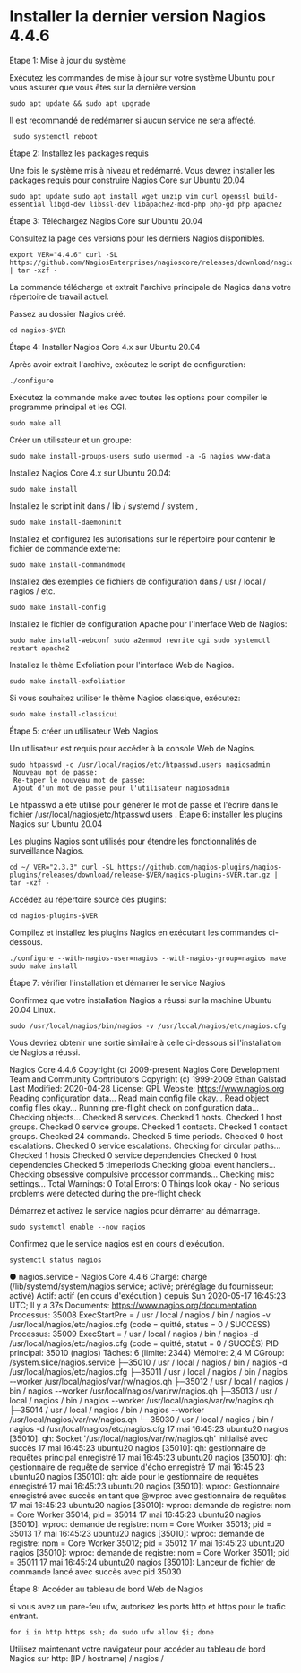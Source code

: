 # Installer la dernier version Nagios 4.4.6
Étape 1: Mise à jour du système

Exécutez les commandes de mise à jour sur votre système Ubuntu pour vous assurer que vous êtes sur la dernière version
```
sudo apt update && sudo apt upgrade 
```
Il est recommandé de redémarrer si aucun service ne sera affecté.
```
 sudo systemctl reboot 
```
Étape 2: Installez les packages requis

Une fois le système mis à niveau et redémarré. Vous devrez installer les packages requis pour construire Nagios Core sur Ubuntu 20.04
```
sudo apt update sudo apt install wget unzip vim curl openssl build-essential libgd-dev libssl-dev libapache2-mod-php php-gd php apache2 
```
Étape 3: Téléchargez Nagios Core sur Ubuntu 20.04

Consultez la page des versions pour les derniers Nagios disponibles.
```
export VER="4.4.6" curl -SL https://github.com/NagiosEnterprises/nagioscore/releases/download/nagios-$VER/nagios-$VER.tar.gz | tar -xzf - 
```
La commande télécharge et extrait l'archive principale de Nagios dans votre répertoire de travail actuel.

Passez au dossier Nagios créé.
```
cd nagios-$VER 
```
Étape 4: Installer Nagios Core 4.x sur Ubuntu 20.04

Après avoir extrait l'archive, exécutez le script de configuration:
```
./configure 
```
Exécutez la commande make avec toutes les options pour compiler le programme principal et les CGI.
```
sudo make all 
```
Créer un utilisateur et un groupe:
```
sudo make install-groups-users sudo usermod -a -G nagios www-data 
```
Installez Nagios Core 4.x sur Ubuntu 20.04:
```
sudo make install 
```
Installez le script init dans / lib / systemd / system ,
```
sudo make install-daemoninit 
```
Installez et configurez les autorisations sur le répertoire pour contenir le fichier de commande externe:
```
sudo make install-commandmode 
```
Installez des exemples de fichiers de configuration dans / usr / local / nagios / etc.
```
sudo make install-config 
```
Installez le fichier de configuration Apache pour l'interface Web de Nagios:
```
sudo make install-webconf sudo a2enmod rewrite cgi sudo systemctl restart apache2 
```
Installez le thème Exfoliation pour l'interface Web de Nagios.
```
sudo make install-exfoliation 
```
Si vous souhaitez utiliser le thème Nagios classique, exécutez:
```
sudo make install-classicui 
```
Étape 5: créer un utilisateur Web Nagios

Un utilisateur est requis pour accéder à la console Web de Nagios.
```
sudo htpasswd -c /usr/local/nagios/etc/htpasswd.users nagiosadmin
 Nouveau mot de passe: 
 Re-taper le nouveau mot de passe: 
 Ajout d'un mot de passe pour l'utilisateur nagiosadmin 
```
Le htpasswd a été utilisé pour générer le mot de passe et l'écrire dans le fichier /usr/local/nagios/etc/htpasswd.users .
Étape 6: installer les plugins Nagios sur Ubuntu 20.04

Les plugins Nagios sont utilisés pour étendre les fonctionnalités de surveillance Nagios.
```
cd ~/ VER="2.3.3" curl -SL https://github.com/nagios-plugins/nagios-plugins/releases/download/release-$VER/nagios-plugins-$VER.tar.gz | tar -xzf - 
```
Accédez au répertoire source des plugins:
```
cd nagios-plugins-$VER 
```
Compilez et installez les plugins Nagios en exécutant les commandes ci-dessous.
```
./configure --with-nagios-user=nagios --with-nagios-group=nagios make sudo make install 
```
Étape 7: vérifier l'installation et démarrer le service Nagios

Confirmez que votre installation Nagios a réussi sur la machine Ubuntu 20.04 Linux.
```
sudo /usr/local/nagios/bin/nagios -v /usr/local/nagios/etc/nagios.cfg 
```
Vous devriez obtenir une sortie similaire à celle ci-dessous si l'installation de Nagios a réussi.

 Nagios Core 4.4.6 Copyright (c) 2009-present Nagios Core Development Team and Community Contributors Copyright (c) 1999-2009 Ethan Galstad Last Modified: 2020-04-28 License: GPL Website: https://www.nagios.org Reading configuration data... Read main config file okay... Read object config files okay... Running pre-flight check on configuration data... Checking objects... Checked 8 services. Checked 1 hosts. Checked 1 host groups. Checked 0 service groups. Checked 1 contacts. Checked 1 contact groups. Checked 24 commands. Checked 5 time periods. Checked 0 host escalations. Checked 0 service escalations. Checking for circular paths... Checked 1 hosts Checked 0 service dependencies Checked 0 host dependencies Checked 5 timeperiods Checking global event handlers... Checking obsessive compulsive processor commands... Checking misc settings... Total Warnings: 0 Total Errors: 0 Things look okay - No serious problems were detected during the pre-flight check 

Démarrez et activez le service nagios pour démarrer au démarrage.
```
sudo systemctl enable --now nagios 
```
Confirmez que le service nagios est en cours d'exécution.
```
systemctl status nagios
```
 ● nagios.service - Nagios Core 4.4.6
 Chargé: chargé (/lib/systemd/system/nagios.service; activé; préréglage du fournisseur: activé)
 Actif: actif (en cours d'exécution ) depuis Sun 2020-05-17 16:45:23 UTC;  Il y a 37s
 Documents: https://www.nagios.org/documentation
 Processus: 35008 ExecStartPre = / usr / local / nagios / bin / nagios -v /usr/local/nagios/etc/nagios.cfg (code = quitté, status = 0 / SUCCESS)
 Processus: 35009 ExecStart = / usr / local / nagios / bin / nagios -d /usr/local/nagios/etc/nagios.cfg (code = quitté, statut = 0 / SUCCÈS)
 PID principal: 35010 (nagios)
 Tâches: 6 (limite: 2344)
 Mémoire: 2,4 M
 CGroup: /system.slice/nagios.service
 ├─35010 / usr / local / nagios / bin / nagios -d /usr/local/nagios/etc/nagios.cfg
 ├─35011 / usr / local / nagios / bin / nagios --worker /usr/local/nagios/var/rw/nagios.qh
 ├─35012 / usr / local / nagios / bin / nagios --worker /usr/local/nagios/var/rw/nagios.qh
 ├─35013 / usr / local / nagios / bin / nagios --worker /usr/local/nagios/var/rw/nagios.qh
 ├─35014 / usr / local / nagios / bin / nagios --worker /usr/local/nagios/var/rw/nagios.qh
 └─35030 / usr / local / nagios / bin / nagios -d /usr/local/nagios/etc/nagios.cfg
 17 mai 16:45:23 ubuntu20 nagios [35010]: qh: Socket '/usr/local/nagios/var/rw/nagios.qh' initialisé avec succès
 17 mai 16:45:23 ubuntu20 nagios [35010]: qh: gestionnaire de requêtes principal enregistré
 17 mai 16:45:23 ubuntu20 nagios [35010]: qh: gestionnaire de requête de service d'écho enregistré
 17 mai 16:45:23 ubuntu20 nagios [35010]: qh: aide pour le gestionnaire de requêtes enregistré
 17 mai 16:45:23 ubuntu20 nagios [35010]: wproc: Gestionnaire enregistré avec succès en tant que @wproc avec gestionnaire de requêtes
 17 mai 16:45:23 ubuntu20 nagios [35010]: wproc: demande de registre: nom = Core Worker 35014; pid = 35014
 17 mai 16:45:23 ubuntu20 nagios [35010]: wproc: demande de registre: nom = Core Worker 35013; pid = 35013
 17 mai 16:45:23 ubuntu20 nagios [35010]: wproc: demande de registre: nom = Core Worker 35012; pid = 35012
 17 mai 16:45:23 ubuntu20 nagios [35010]: wproc: demande de registre: nom = Core Worker 35011; pid = 35011
 17 mai 16:45:24 ubuntu20 nagios [35010]: Lanceur de fichier de commande lancé avec succès avec pid 35030 

Étape 8: Accéder au tableau de bord Web de Nagios

si vous avez un pare-feu ufw, autorisez les ports http et https pour le trafic entrant.
```
for i in http https ssh; do sudo ufw allow $i; done 
```
Utilisez maintenant votre navigateur pour accéder au tableau de bord Nagios sur http: [IP / hostname] / nagios /
